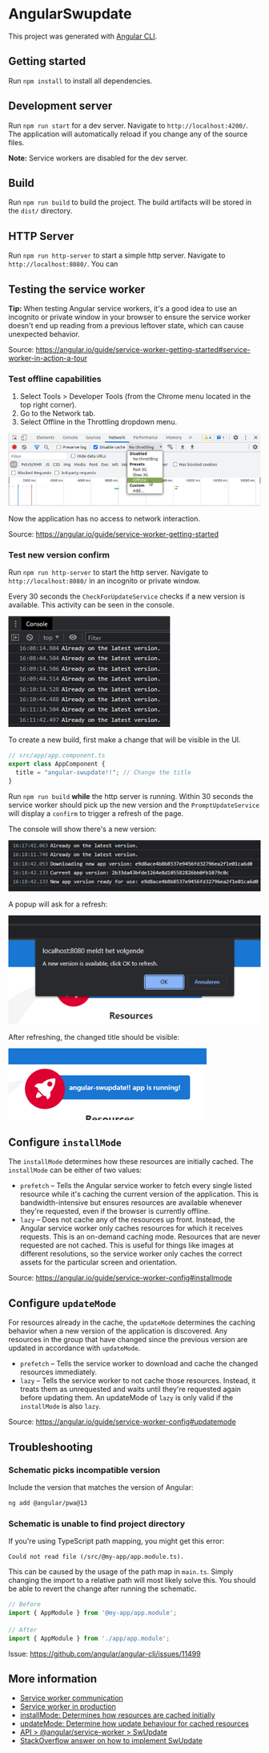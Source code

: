 # AngularSwupdate

This project was generated with [Angular CLI](https://github.com/angular/angular-cli).

## Getting started

Run `npm install` to install all dependencies.

## Development server

Run `npm run start` for a dev server. Navigate to `http://localhost:4200/`. The
application will automatically reload if you change any of the source files. 

**Note:** Service workers are disabled for the dev server.

## Build

Run `npm run build` to build the project. The build artifacts will be stored in
the `dist/` directory.

## HTTP Server

Run `npm run http-server` to start a simple http server. Navigate to
`http://localhost:8080/`. You can 

## Testing the service worker

**Tip:** When testing Angular service workers, it's a good idea to use an
incognito or private window in your browser to ensure the service worker doesn't
end up reading from a previous leftover state, which can cause unexpected
behavior.

Source: https://angular.io/guide/service-worker-getting-started#service-worker-in-action-a-tour

### Test offline capabilities

1. Select Tools > Developer Tools (from the Chrome menu located in the top right
   corner).
2. Go to the Network tab.
3. Select Offline in the Throttling dropdown menu.

![Service Worker Offline Option](assets/offline-throttling.png)

Now the application has no access to network interaction.

Source: https://angular.io/guide/service-worker-getting-started

### Test new version confirm

Run `npm run http-server` to start the http server. Navigate to
`http://localhost:8080/` in an incognito or private window.

Every 30 seconds the `CheckForUpdateService` checks if a new version is
available. This activity can be seen in the console.

![Console Update Log](assets/console-update-log.png)

To create a new build, first make a change that will be visible in the UI.

```ts
// src/app/app.component.ts
export class AppComponent {
  title = "angular-swupdate!!"; // Change the title
}
```

Run `npm run build` **while** the http server is running. Within 30 seconds the
service worker should pick up the new version and the `PromptUpdateService` will
display a `confirm` to trigger a refresh of the page.

The console will show there's a new version:

![Console New Version](assets/console-new-version.png)

A popup will ask for a refresh:

![Confirm](assets/confirm.png)

After refreshing, the changed title should be visible:

![Title](assets/title.png)

## Configure `installMode`

The `installMode` determines how these resources are initially cached.
The `installMode` can be either of two values:

- `prefetch` – Tells the Angular service worker to fetch every single listed resource
while it's caching the current version of the application. This is
bandwidth-intensive but ensures resources are available whenever they're
requested, even if the browser is currently offline.
- `lazy` – Does not cache any of the resources up front. Instead, the Angular service
worker only caches resources for which it receives requests. This is an
on-demand caching mode. Resources that are never requested are not cached. This
is useful for things like images at different resolutions, so the service worker
only caches the correct assets for the particular screen and orientation.

Source: https://angular.io/guide/service-worker-config#installmode

## Configure `updateMode`

For resources already in the cache, the `updateMode` determines the caching
behavior when a new version of the application is discovered. Any resources in
the group that have changed since the previous version are updated in accordance
with `updateMode`.

- `prefetch` – Tells the service worker to download and cache the changed
  resources immediately.
- `lazy` – Tells the service worker to not cache those resources. Instead, it
  treats them as unrequested and waits until they're requested again before
  updating them. An updateMode of `lazy` is only valid if the `installMode` is
  also `lazy`.

Source: https://angular.io/guide/service-worker-config#updatemode

## Troubleshooting

### Schematic picks incompatible version
Include the version that matches the version of Angular:

```sh
ng add @angular/pwa@13
```

### Schematic is unable to find project directory
If you're using TypeScript path mapping, you might get this error:

```
Could not read file (/src/@my-app/app.module.ts).
```

This can be caused by the usage of the path map in `main.ts`. Simply changing
the import to a relative path will most likely solve this. You should be able to
revert the change after running the schematic.

```ts
// Before
import { AppModule } from '@my-app/app.module';

// After
import { AppModule } from './app/app.module';
```

Issue: https://github.com/angular/angular-cli/issues/11499

## More information

- [Service worker communication](https://angular.io/guide/service-worker-communications)
- [Service worker in production](https://angular.io/guide/service-worker-devops)
- [installMode: Determines how resources are cached initially](https://angular.io/guide/service-worker-config#installmode)
- [updateMode: Determine how update behaviour for cached resources](https://angular.io/guide/service-worker-config#updatemode)
- [API > @angular/service-worker > SwUpdate](https://angular.io/api/service-worker/SwUpdate)
- [StackOverflow answer on how to implement SwUpdate](https://stackoverflow.com/a/50969084)
